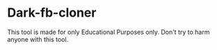 # Dark-fb-cloner
This tool is made for only Educational Purposes only. Don't try to harm anyone with this tool.
